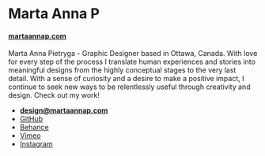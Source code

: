 # Marta Anna P

#### [martaannap.com](https://martaannap.com)

Marta Anna Pietryga - Graphic Designer based in Ottawa, Canada.
With love for every step of the process I translate human experiences and stories into meaningful designs from the highly conceptual stages to the very last detail. With a sense of curiosity and a desire to make a positive impact, I continue to seek new ways to be relentlessly useful through creativity and design. Check out my work!

- **[design@martaannap.com](mailto:design@martaannap.com)**
 - [GitHub](https://github.com/martaannap)
 - [Behance](https://www.behance.net/martaannap)
 - [Vimeo](https://vimeo.com/martaannap)
 - [Instagram](https://www.instagram.com/martaannap/)
